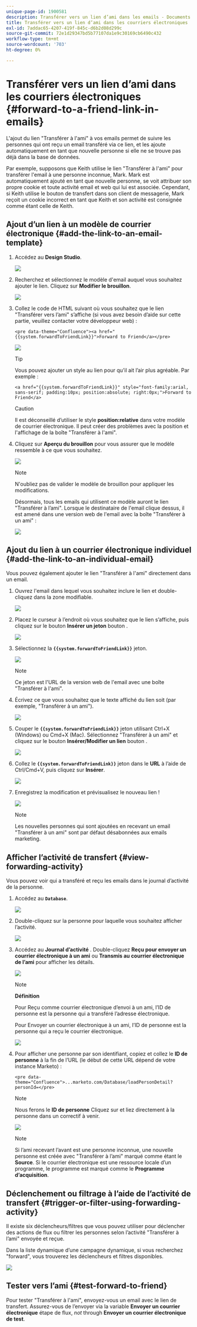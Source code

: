```yaml
---
unique-page-id: 1900581
description: Transférer vers un lien d’ami dans les emails - Documents Marketo - Documentation du produit
title: Transférer vers un lien d’ami dans les courriers électroniques
exl-id: 7addac65-4207-419f-845c-d6b2d08d299c
source-git-commit: 72e1d29347bd5b77107da1e9c30169cb6490c432
workflow-type: tm+mt
source-wordcount: '703'
ht-degree: 0%

---
```


# Transférer vers un lien d’ami dans les courriers électroniques {#forward-to-a-friend-link-in-emails}

L&#39;ajout du lien &quot;Transférer à l&#39;ami&quot; à vos emails permet de suivre les personnes qui ont reçu un email transféré via ce lien, et les ajoute automatiquement en tant que nouvelle personne si elle ne se trouve pas déjà dans la base de données.

Par exemple, supposons que Keith utilise le lien &quot;Transférer à l&#39;ami&quot; pour transférer l&#39;email à une personne inconnue, Mark. Mark est automatiquement ajouté en tant que nouvelle personne, se voit attribuer son propre cookie et toute activité email et web qui lui est associée. Cependant, si Keith utilise le bouton de transfert dans son client de messagerie, Mark reçoit un cookie incorrect en tant que Keith et son activité est consignée comme étant celle de Keith.

## Ajout d’un lien à un modèle de courrier électronique {#add-the-link-to-an-email-template}

1. Accédez au **Design Studio**.

   ![](assets/one-8.png)

1. Recherchez et sélectionnez le modèle d&#39;email auquel vous souhaitez ajouter le lien. Cliquez sur **Modifier le brouillon**.

   ![](assets/two-7.png)

1. Collez le code de HTML suivant où vous souhaitez que le lien &quot;Transférer vers l’ami&quot; s’affiche (si vous avez besoin d’aide sur cette partie, veuillez contacter votre développeur web) :

   `<pre data-theme="Confluence"><a href="{{system.forwardToFriendLink}}">Forward to Friend</a></pre>`

   ![](assets/three-7.png)

   >[!TIP]
   >
   >
   >Vous pouvez ajouter un style au lien pour qu’il ait l’air plus agréable. Par exemple :
   >
   >`<a href="{{system.forwardToFriendLink}}" style="font-family:arial, sans-serif; padding:10px; position:absolute; right:0px;">Forward to Friend</a>`

   >[!CAUTION]
   >
   >Il est déconseillé d’utiliser le style **position:relative** dans votre modèle de courrier électronique. Il peut créer des problèmes avec la position et l&#39;affichage de la boîte &quot;Transférer à l&#39;ami&quot;.

1. Cliquez sur **Aperçu du brouillon** pour vous assurer que le modèle ressemble à ce que vous souhaitez.

   ![](assets/four-5.png)

   >[!NOTE]
   >
   >N&#39;oubliez pas de valider le modèle de brouillon pour appliquer les modifications.

   Désormais, tous les emails qui utilisent ce modèle auront le lien &quot;Transférer à l’ami&quot;. Lorsque le destinataire de l&#39;email clique dessus, il est amené dans une version web de l&#39;email avec la boîte &quot;Transférer à un ami&quot; :

   ![](assets/f2afbox.png)

## Ajout du lien à un courrier électronique individuel {#add-the-link-to-an-individual-email}

Vous pouvez également ajouter le lien &quot;Transférer à l&#39;ami&quot; directement dans un email.

1. Ouvrez l&#39;email dans lequel vous souhaitez inclure le lien et double-cliquez dans la zone modifiable.

   ![](assets/five-4.png)

1. Placez le curseur à l’endroit où vous souhaitez que le lien s’affiche, puis cliquez sur le bouton **Insérer un jeton** bouton .

   ![](assets/six-2.png)

1. Sélectionnez la **`{{system.forwardToFriendLink}}`** jeton.

   ![](assets/seven-1.png)

   >[!NOTE]
   >
   >Ce jeton est l&#39;URL de la version web de l&#39;email avec une boîte &quot;Transférer à l&#39;ami&quot;.

1. Écrivez ce que vous souhaitez que le texte affiché du lien soit (par exemple, &quot;Transférer à un ami&quot;).

   ![](assets/seven-1.png)

1. Couper le **`{{system.forwardToFriendLink}}`** jeton utilisant Ctrl+X (Windows) ou Cmd+X (Mac). Sélectionnez &quot;Transférer à un ami&quot; et cliquez sur le bouton **Insérer/Modifier un lien** bouton .

   ![](assets/eight-1.png)

1. Collez le **`{{system.forwardToFriendLink}}`** jeton dans le **URL** à l’aide de Ctrl/Cmd+V, puis cliquez sur **Insérer**.

   ![](assets/nine.png)

1. Enregistrez la modification et prévisualisez le nouveau lien !

   ![](assets/ten-1.png)

   >[!NOTE]
   >
   >Les nouvelles personnes qui sont ajoutées en recevant un email &quot;Transférer à un ami&quot; sont par défaut désabonnées aux emails marketing.

## Afficher l’activité de transfert {#view-forwarding-activity}

Vous pouvez voir qui a transféré et reçu les emails dans le journal d’activité de la personne.

1. Accédez au **`Database`**.

   ![](assets/db.png)

1. Double-cliquez sur la personne pour laquelle vous souhaitez afficher l’activité.

   ![](assets/fourteen.png)

1. Accédez au **Journal d’activité** . Double-cliquez **Reçu pour envoyer un courrier électronique à un ami** ou **Transmis au courrier électronique de l’ami** pour afficher les détails.

   ![](assets/fifteen.png)

   >[!NOTE]
   >
   >**Définition**
   >
   >Pour Reçu comme courrier électronique d’envoi à un ami, l’ID de personne est la personne qui a transféré l’adresse électronique.
   >
   >Pour Envoyer un courrier électronique à un ami, l’ID de personne est la personne qui a reçu le courrier électronique.

   ![](assets/sixteen.png)

1. Pour afficher une personne par son identifiant, copiez et collez le **ID de personne** à la fin de l’URL (le début de cette URL dépend de votre instance Marketo) :

   `<pre data-theme="Confluence">...marketo.com/Database/loadPersonDetail?personId=</pre>`

   >[!NOTE]
   >
   >Nous ferons le **ID de personne** Cliquez sur et liez directement à la personne dans un correctif à venir.

   ![](assets/seventeen.png)

   >[!NOTE]
   >
   >Si l’ami recevant l’avant est une personne inconnue, une nouvelle personne est créée avec &quot;Transférer à l’ami&quot; marqué comme étant le **Source**.
   >Si le courrier électronique est une ressource locale d’un programme, le programme est marqué comme le **Programme d’acquisition**.

## Déclenchement ou filtrage à l’aide de l’activité de transfert {#trigger-or-filter-using-forwarding-activity}

Il existe six déclencheurs/filtres que vous pouvez utiliser pour déclencher des actions de flux ou filtrer les personnes selon l’activité &quot;Transférer à l’ami&quot; envoyée et reçue.

Dans la liste dynamique d’une campagne dynamique, si vous recherchez &quot;forward&quot;, vous trouverez les déclencheurs et filtres disponibles.

![](assets/nineteen.png)

## Tester vers l’ami {#test-forward-to-friend}

Pour tester &quot;Transférer à l&#39;ami&quot;, envoyez-vous un email avec le lien de transfert. Assurez-vous de l’envoyer via la variable **Envoyer un courrier électronique** étape de flux, *not* through **Envoyer un courrier électronique de test**.
